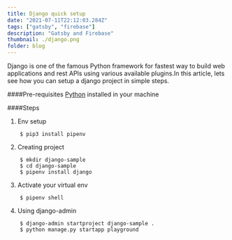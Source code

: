```yaml
---
title: Django quick setup
date: "2021-07-11T22:12:03.284Z"
tags: ["gatsby", "firebase"]
description: "Gatsby and Firebase"
thumbnail: ./django.png
folder: blog
---
```


Django is one of the famous Python framework for fastest way to build web applications and rest APIs using various available plugins.In this article, lets see how you can setup a django project in simple steps.

####Pre-requisites
[Python](https://www.python.org/downloads/) installed in your machine


####Steps
1. Env setup
```shell
    $ pip3 install pipenv
```
2. Creating project
```shell
    $ mkdir django-sample
    $ cd django-sample
    $ pipenv install django
```
3. Activate your virtual env
```shell
    $ pipenv shell
```
4. Using django-admin
```shell
    $ django-admin startproject django-sample .
    $ python manage.py startapp playground
```


